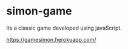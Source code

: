 # simon-game
Its a classic game developed using javaScript.

<a>https://gamesimon.herokuapp.com/</a>
